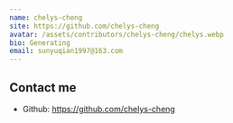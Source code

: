 ```yaml
---
name: chelys-cheng
site: https://github.com/chelys-cheng
avatar: /assets/contributors/chelys-cheng/chelys.webp
bio: Generating
email: sunyuqian1997@163.com
---
```


## Contact me

- Github: <https://github.com/chelys-cheng>
